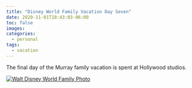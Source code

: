 ```yaml
---
title: "Disney World Family Vacation Day Seven"
date: 2020-11-01T18:43:03-06:00
toc: false
images:
categories:
  - personal
tags: 
  - vacation
---
```


The final day of the Murray family vacation is spent at Hollywood studios.

[![Walt Disney World Family Photo](/images/IMG_1190.jpg)](/images/IMG_1190.jpg)

